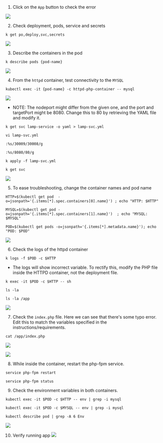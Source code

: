 1. Click on the `App` button to check the error

![](./img/1.png)

2. Check deployment, pods, service and secrets
```
k get po,deploy,svc,secrets
```

![](./img/2.png)

3. Describe the containers in the pod
```
k describe pods {pod-name}
```

![](./img/3.png)

4. From the `httpd` container, test connectivity to the `MYSQL`
```
kubectl exec -it {pod-name} -c httpd-php-container -- mysql
```

![](./img/4.png)

* NOTE: The nodeport might differ from the given one, and the port and targetPort might be 8080. Change this to 80 by retrieving the YAML file and modify it.
```
k get svc lamp-service -o yaml > lamp-svc.yml

vi lamp-svc.yml

:%s/30009/30008/g 

:%s/8080/80/g 

k apply -f lamp-svc.yml 

k get svc
```

![](./img/5.png)

5. To ease troubleshooting, change the container names and pod name
```
HTTP=$(kubectl get pod  -o=jsonpath='{.items[*].spec.containers[0].name}') ; echo "HTTP: $HTTP"

MYSQL=$(kubectl get pod -o=jsonpath='{.items[*].spec.containers[1].name}')  ; echo "MYSQL: $MYSQL"

POD=$(kubectl get pods -o=jsonpath='{.items[*].metadata.name}'); echo "POD: $POD"
```

![](./img/6.png)

6. Check the logs of the httpd container
```
k logs -f $POD -c $HTTP 
```

 * The logs will show incorrect variable. To rectify this, modify the PHP file inside the HTTPD container, not the deployment file.

```
k exec -it $POD -c $HTTP -- sh

ls -la

ls -la /app
```

![](./img/7.png)

7. Check the `index.php` file. Here we can see that there's some typo error. Edit this to match the variables specified in the instructions/requirements.

```
cat /app/index.php
```

![](./img/8.png)

![](./img/9.png)

8. While inside the container, restart the php-fpm service.
```
service php-fpm restart

service php-fpm status
```

9. Check the environment variables in both containers.
```
kubectl exec -it $POD -c $HTTP -- env | grep -i mysql

kubectl exec -it $POD -c $MYSQL -- env | grep -i mysql

kubectl describe pod | grep -A 6 Env
```

![](./img/10.png)

10. Verify running app
![](./img/11.png)